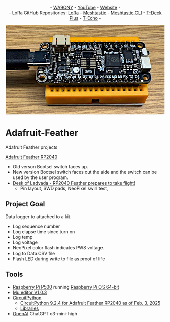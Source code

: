 <P align="center"> - <A HREF="https://www.qrz.com/db/WA9ONY">WA9ONY</A> - <A HREF="https://www.youtube.com/user/DavidAHaworth">YouTube</A> - <A HREF="http://www.stargazing.net/david/index.html">Website</A> -<BR>
- LoRa GitHub Repositories: 
<A HREF="https://github.com/WA9ONY/LoRa">LoRa</A> - 
<A HREF="https://github.com/WA9ONY/LoRa/blob/main/Meshtastic/README.md">Meshtastic</A> -
<A HREF="https://github.com/WA9ONY/LoRa/blob/main/Meshtastic_CLI/README.md">Meshtastic CLI</A> -
<A HREF="https://github.com/WA9ONY/LoRa/blob/main/LilygoT-DeckPlus/README.md">T-Deck Plus</A> -
<A HREF="https://github.com/WA9ONY/LoRa/blob/main/LilygoT-Echo/README.md">T-Echo</A> -
</P>  

<p align="center">
       <img width="500" height="281" src="/Images/FeatherRP2040.PNG">
</p>


# Adafruit-Feather
Adafruit Feather projects

[Adafruit Feather RP2040](https://www.adafruit.com/product/4884)
- Old verson Bootsel switch faces up.
- New version Bootsel switch faces out the side and the switch can be used by the user program.
- [Desk of Ladyada - RP2040 Feather prepares to take flight!](https://www.youtube.com/watch?v=qkN2TXqj59M)
  - Pin layout, SWD pads, NeoPixel swirl test, 

  
## Project Goal

Data logger to attached to a kit.

- Log sequence number
- Log elapse time since turn on
- Log temp
- Log voltage
- NeoPixel color flash indicates PWS voltage.
- Log to Data.CSV file
- Flash LED during write to file as proof of life

## Tools

- [Raspberry Pi P500](https://www.raspberrypi.com/products/raspberry-pi-500/) running [Raspberry Pi OS 64-bit](https://www.raspberrypi.com/software/)
- [Mu editor V1.0.3](https://codewith.mu/)
- [CircuitPython](https://circuitpython.org/)
  - [CircuitPython 9.2.4 for Adafruit Feather RP2040 as of Feb. 3, 2025](https://circuitpython.org/board/adafruit_feather_rp2040/)
  - [Libraries](https://circuitpython.org/libraries)
- [OpenAI](https://openai.com/) ChatGPT o3-mini-high
